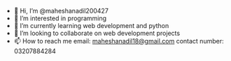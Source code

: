 - 👋 Hi, I’m @maheshanadil200427
- 👀 I’m interested in programming
- 🌱 I’m currently learning web development and python
- 💞️ I’m looking to collaborate on web development projects
- 📫 How to reach me email: maheshanadil18@gmail.com contact number: 03207884284

<!---
maheshanadil200427/maheshanadil200427 is a ✨ special ✨ repository because its `README.md` (this file) appears on your GitHub profile.
You can click the Preview link to take a look at your changes.
--->
